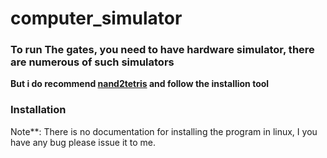 # computer_simulator

### To run The gates, you need to have hardware simulator, there are numerous of such simulators
**But i do recommend [nand2tetris](https://www.nand2tetris.org/) and follow the installion tool**

### Installation 
Note**: There is no documentation for installing the program in linux, I you have any bug please issue it to me.

